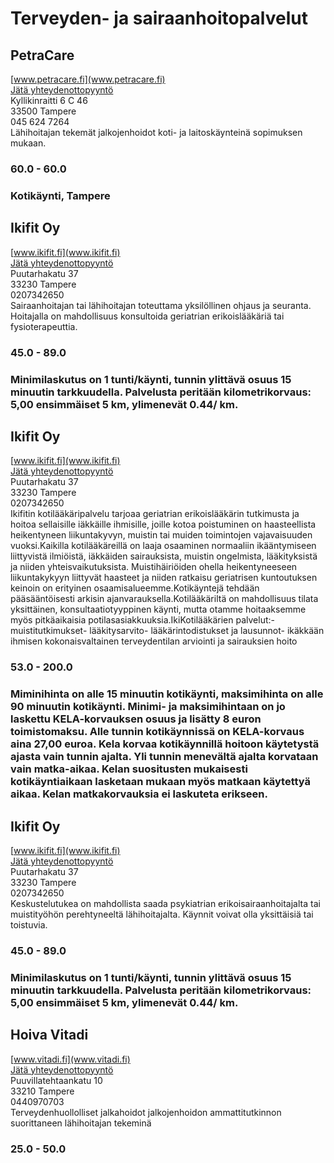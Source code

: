 # Terveyden- ja sairaanhoitopalvelut


## PetraCare
[www.petracare.fi](www.petracare.fi)  
[Jätä yhteydenottopyyntö](%23workflows%3Femail%3Dpetra.toiviainen%40gmail.com%26serviceType%3Dcategory.healthcare%26companyName%3DPetraCare)  
Kyllikinraitti 6 C 46  
33500 Tampere  
045 624 7264  
Lähihoitajan tekemät jalkojenhoidot koti- ja laitoskäynteinä sopimuksen mukaan.
### 60.0 - 60.0
### Kotikäynti, Tampere


## Ikifit Oy
[www.ikifit.fi](www.ikifit.fi)  
[Jätä yhteydenottopyyntö](%23workflows%3Femail%3Dmarjo.sirkeoja%40ikifit.fi%26serviceType%3Dcategory.healthcare%26companyName%3DIkifit+Oy)  
Puutarhakatu 37  
33230 Tampere  
0207342650  
Sairaanhoitajan tai lähihoitajan toteuttama yksilöllinen ohjaus ja seuranta. Hoitajalla on mahdollisuus konsultoida geriatrian erikoislääkäriä tai fysioterapeuttia.   

### 45.0 - 89.0
### Minimilaskutus on 1 tunti/käynti, tunnin ylittävä osuus 15 minuutin tarkkuudella. Palvelusta peritään kilometrikorvaus: 5,00 ensimmäiset 5 km, ylimenevät 0.44/ km.


## Ikifit Oy
[www.ikifit.fi](www.ikifit.fi)  
[Jätä yhteydenottopyyntö](%23workflows%3Femail%3Dmarjo.sirkeoja%40ikifit.fi%26serviceType%3Dcategory.healthcare%26companyName%3DIkifit+Oy)  
Puutarhakatu 37  
33230 Tampere  
0207342650  
Ikifitin kotilääkäripalvelu tarjoaa geriatrian erikoislääkärin tutkimusta ja hoitoa sellaisille iäkkäille ihmisille, joille kotoa poistuminen on haasteellista heikentyneen liikuntakyvyn, muistin tai muiden toimintojen vajavaisuuden vuoksi.Kaikilla kotilääkäreillä on laaja osaaminen normaaliin ikääntymiseen liittyvistä ilmiöistä, iäkkäiden sairauksista, muistin ongelmista, lääkityksistä ja niiden yhteisvaikutuksista. Muistihäiriöiden ohella heikentyneeseen liikuntakykyyn liittyvät haasteet ja niiden ratkaisu geriatrisen kuntoutuksen keinoin on erityinen osaamisalueemme.Kotikäyntejä tehdään pääsääntöisesti arkisin ajanvarauksella.Kotilääkäriltä on mahdollisuus tilata yksittäinen, konsultaatiotyyppinen käynti, mutta otamme hoitaaksemme myös pitkäaikaisia potilasasiakkuuksia.IkiKotilääkärien palvelut:- muistitutkimukset- lääkitysarvito- lääkärintodistukset ja lausunnot- ikäkkään ihmisen kokonaisvaltainen terveydentilan arviointi ja sairauksien hoito  

### 53.0 - 200.0
### Miminihinta on alle 15 minuutin kotikäynti, maksimihinta on alle 90 minuutin kotikäynti. Minimi- ja maksimihintaan on jo laskettu KELA-korvauksen osuus ja lisätty 8 euron toimistomaksu. Alle tunnin kotikäynnissä on KELA-korvaus aina 27,00 euroa. Kela korvaa kotikäynnillä hoitoon käytetystä ajasta vain tunnin ajalta. Yli tunnin menevältä ajalta korvataan vain matka-aikaa. Kelan suositusten mukaisesti kotikäyntiaikaan lasketaan mukaan myös matkaan käytettyä aikaa. Kelan matkakorvauksia ei laskuteta erikseen.


## Ikifit Oy
[www.ikifit.fi](www.ikifit.fi)  
[Jätä yhteydenottopyyntö](%23workflows%3Femail%3Dmarjo.sirkeoja%40ikifit.fi%26serviceType%3Dcategory.healthcare%26companyName%3DIkifit+Oy)  
Puutarhakatu 37  
33230 Tampere  
0207342650  
Keskustelutukea on mahdollista saada psykiatrian erikoisairaanhoitajalta tai muistityöhön perehtyneeltä lähihoitajalta. Käynnit voivat olla yksittäisiä tai toistuvia.  

### 45.0 - 89.0
### Minimilaskutus on 1 tunti/käynti, tunnin ylittävä osuus 15 minuutin tarkkuudella. Palvelusta peritään kilometrikorvaus: 5,00 ensimmäiset 5 km, ylimenevät 0.44/ km.


## Hoiva Vitadi
[www.vitadi.fi](www.vitadi.fi)  
[Jätä yhteydenottopyyntö](%23workflows%3Femail%3Dvitadi.forever%40gmail.com%26serviceType%3Dcategory.healthcare%26companyName%3DHoiva+Vitadi)  
Puuvillatehtaankatu 10  
33210 Tampere  
0440970703  
Terveydenhuollolliset jalkahoidot jalkojenhoidon ammattitutkinnon suorittaneen lähihoitajan tekeminä
### 25.0 - 50.0

